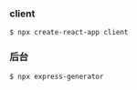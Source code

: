 ### client

```shell
$ npx create-react-app client
```

### 后台

```shell
$ npx express-generator
```
